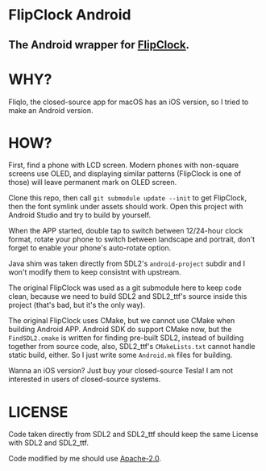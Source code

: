 FlipClock Android
=================

The Android wrapper for [FlipClock](https://github.com/AlynxZhou/flipclock/).
-----------------------------------------------------------------------------

# WHY?

Fliqlo, the closed-source app for macOS has an iOS version, so I tried to make an Android version.

# HOW?

First, find a phone with LCD screen. Modern phones with non-square screens use OLED, and displaying similar patterns (FlipClock is one of those) will leave permanent mark on OLED screen.

Clone this repo, then call `git submodule update --init` to get FlipClock, then the font symlink under assets should work. Open this project with Android Studio and try to build by yourself.

When the APP started, double tap to switch between 12/24-hour clock format, rotate your phone to switch between landscape and portrait, don't forget to enable your phone's auto-rotate option.

Java shim was taken directly from SDL2's `android-project` subdir and I won't modify them to keep consistnt with upstream.

The original FlipClock was used as a git submodule here to keep code clean, because we need to build SDL2 and SDL2_ttf's source inside this project (that's bad, but it's the only way).

The original FlipClock uses CMake, but we cannot use CMake when building Android APP. Android SDK do support CMake now, but the `FindSDL2.cmake` is written for finding pre-built SDL2, instead of building together from source code, also, SDL2_ttf's `CMakeLists.txt` cannot handle static build, either. So I just write some `Android.mk` files for building.

Wanna an iOS version? Just buy your closed-source Tesla! I am not interested in users of closed-source systems.

# LICENSE

Code taken directly from SDL2 and SDL2_ttf should keep the same License with SDL2 and SDL2_ttf.

Code modified by me should use [Apache-2.0](./LICENSE).
